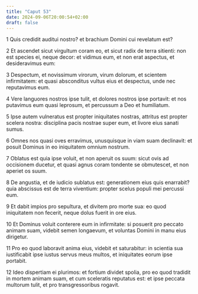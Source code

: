 ```yaml
---
title: "Caput 53"
date: 2024-09-06T20:00:54+02:00
draft: false
---
```



1 Quis credidit auditui nostro? et brachium Domini cui revelatum est?

2 Et ascendet sicut virgultum coram eo, et sicut radix de terra sitienti: non est species ei, neque decor: et vidimus eum, et non erat aspectus, et desideravimus eum:

3 Despectum, et novissimum virorum, virum dolorum, et scientem infirmitatem: et quasi absconditus vultus eius et despectus, unde nec reputavimus eum.

4 Vere languores nostros ipse tulit, et dolores nostros ipse portavit: et nos putavimus eum quasi leprosum, et percussum a Deo et humiliatum.

5 Ipse autem vulneratus est propter iniquitates nostras, attritus est propter scelera nostra: disciplina pacis nostrae super eum, et livore eius sanati sumus.

6 Omnes nos quasi oves erravimus, unusquisque in viam suam declinavit: et posuit Dominus in eo iniquitatem omnium nostrum.

7 Oblatus est quia ipse voluit, et non aperuit os suum: sicut ovis ad occisionem ducetur, et quasi agnus coram tondente se obmutescet, et non aperiet os suum.

8 De angustia, et de iudicio sublatus est: generationem eius quis enarrabit? quia abscissus est de terra viventium: propter scelus populi mei percussi eum.

9 Et dabit impios pro sepultura, et divitem pro morte sua: eo quod iniquitatem non fecerit, neque dolus fuerit in ore eius.

10 Et Dominus voluit conterere eum in infirmitate: si posuerit pro peccato animam suam, videbit semen longaevum, et voluntas Domini in manu eius dirigetur.

11 Pro eo quod laboravit anima eius, videbit et saturabitur: in scientia sua iustificabit ipse iustus servus meus multos, et iniquitates eorum ipse portabit.

12 Ideo dispertiam ei plurimos: et fortium dividet spolia, pro eo quod tradidit in mortem animam suam, et cum sceleratis reputatus est: et ipse peccata multorum tulit, et pro transgressoribus rogavit.

